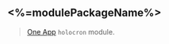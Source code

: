 ## <%=modulePackageName%>

> [One App](https://github.com/americanexpress/one-app#--) `holocron` module.
